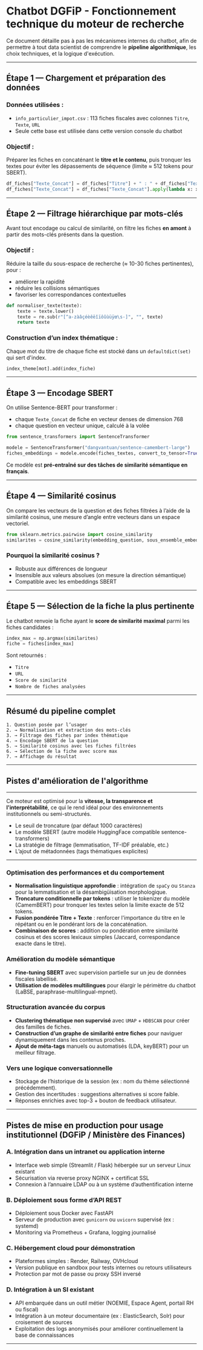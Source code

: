 # Chatbot DGFiP - Fonctionnement technique du moteur de recherche

Ce document détaille pas à pas les mécanismes internes du chatbot, afin de permettre à tout data scientist de comprendre le **pipeline algorithmique**, les choix techniques, et la logique d'exécution.

---

## Étape 1 — Chargement et préparation des données

### Données utilisées :
- `info_particulier_impot.csv` : 113 fiches fiscales avec colonnes `Titre`, `Texte`, `URL`
- Seule cette base est utilisée dans cette version console du chatbot

### Objectif :
Préparer les fiches en concaténant le **titre et le contenu**, puis tronquer les textes pour éviter les dépassements de séquence (limite ≈ 512 tokens pour SBERT).

```python
df_fiches["Texte_Concat"] = df_fiches["Titre"] + " : " + df_fiches["Texte"]
df_fiches["Texte_Concat"] = df_fiches["Texte_Concat"].apply(lambda x: x[:1000])
```

---

## Étape 2 — Filtrage hiérarchique par mots-clés

Avant tout encodage ou calcul de similarité, on filtre les fiches **en amont** à partir des mots-clés présents dans la question.

### Objectif :
Réduire la taille du sous-espace de recherche (≈ 10-30 fiches pertinentes), pour :
- améliorer la rapidité
- réduire les collisions sémantiques
- favoriser les correspondances contextuelles

```python
def normaliser_texte(texte):
    texte = texte.lower()
    texte = re.sub(r"[^a-zàâçéèêëîïôûùüÿœ\s-]", "", texte)
    return texte
```

### Construction d’un index thématique :
Chaque mot du titre de chaque fiche est stocké dans un `defaultdict(set)` qui sert d'index.

```python
index_theme[mot].add(index_fiche)
```

---

## Étape 3 — Encodage SBERT

On utilise Sentence-BERT pour transformer :
- chaque `Texte_Concat` de fiche en vecteur denses de dimension 768
- chaque question en vecteur unique, calculé à la volée

```python
from sentence_transformers import SentenceTransformer

modele = SentenceTransformer("dangvantuan/sentence-camembert-large")
fiches_embeddings = modele.encode(fiches_textes, convert_to_tensor=True).cpu().numpy()
```

Ce modèle est **pré-entraîné sur des tâches de similarité sémantique en français**.

---

## Étape 4 — Similarité cosinus

On compare les vecteurs de la question et des fiches filtrées à l’aide de la similarité cosinus, une mesure d’angle entre vecteurs dans un espace vectoriel.

```python
from sklearn.metrics.pairwise import cosine_similarity
similarites = cosine_similarity(embedding_question, sous_ensemble_embeddings).flatten()
```

### Pourquoi la similarité cosinus ?
- Robuste aux différences de longueur
- Insensible aux valeurs absolues (on mesure la direction sémantique)
- Compatible avec les embeddings SBERT

---

## Étape 5 — Sélection de la fiche la plus pertinente

Le chatbot renvoie la fiche ayant le **score de similarité maximal** parmi les fiches candidates :

```python
index_max = np.argmax(similarites)
fiche = fiches[index_max]
```

Sont retournés :
- `Titre`
- `URL`
- `Score de similarité`
- `Nombre de fiches analysées`

---

## Résumé du pipeline complet

```
1. Question posée par l’usager
2. → Normalisation et extraction des mots-clés
3. → Filtrage des fiches par index thématique
4. → Encodage SBERT de la question
5. → Similarité cosinus avec les fiches filtrées
6. → Sélection de la fiche avec score max
7. → Affichage du résultat
```

---

## Pistes d'amélioration de l'algorithme

---

Ce moteur est optimisé pour la **vitesse, la transparence et l'interprétabilité**, ce qui le rend idéal pour des environnements institutionnels ou semi-structurés.

- Le seuil de troncature (par défaut 1000 caractères)
- Le modèle SBERT (autre modèle HuggingFace compatible sentence-transformers)
- La stratégie de filtrage (lemmatisation, TF-IDF préalable, etc.)
- L’ajout de métadonnées (tags thématiques explicites)

---

### Optimisation des performances et du comportement
- **Normalisation linguistique approfondie** : intégration de `spaCy` ou `Stanza` pour la lemmatisation et la désambigüisation morphologique.
- **Troncature conditionnelle par tokens** : utiliser le tokenizer du modèle (CamemBERT) pour tronquer les textes selon la limite exacte de 512 tokens.
- **Fusion pondérée Titre + Texte** : renforcer l'importance du titre en le répétant ou en le pondérant lors de la concaténation.
- **Combinaison de scores** : addition ou pondération entre similarité cosinus et des scores lexicaux simples (Jaccard, correspondance exacte dans le titre).

### Amélioration du modèle sémantique
- **Fine-tuning SBERT** avec supervision partielle sur un jeu de données fiscales labellisé.
- **Utilisation de modèles multilingues** pour élargir le périmètre du chatbot (LaBSE, paraphrase-multilingual-mpnet).

### Structuration avancée du corpus
- **Clustering thématique non supervisé** avec `UMAP` + `HDBSCAN` pour créer des familles de fiches.
- **Construction d’un graphe de similarité entre fiches** pour naviguer dynamiquement dans les contenus proches.
- **Ajout de méta-tags** manuels ou automatisés (LDA, keyBERT) pour un meilleur filtrage.

### Vers une logique conversationnelle
- Stockage de l’historique de la session (ex : nom du thème sélectionné précédemment).
- Gestion des incertitudes : suggestions alternatives si score faible.
- Réponses enrichies avec top-3 + bouton de feedback utilisateur.

---

## Pistes de mise en production pour usage institutionnel (DGFiP / Ministère des Finances)

### A. Intégration dans un intranet ou application interne
- Interface web simple (Streamlit / Flask) hébergée sur un serveur Linux existant
- Sécurisation via reverse proxy NGINX + certificat SSL
- Connexion à l’annuaire LDAP ou à un système d’authentification interne

### B. Déploiement sous forme d’API REST
- Déploiement sous Docker avec FastAPI
- Serveur de production avec `gunicorn` ou `uvicorn` supervisé (ex : systemd)
- Monitoring via Prometheus + Grafana, logging journalisé

### C. Hébergement cloud pour démonstration
- Plateformes simples : Render, Railway, OVHcloud
- Version publique en sandbox pour tests internes ou retours utilisateurs
- Protection par mot de passe ou proxy SSH inversé

### D. Intégration à un SI existant
- API embarquée dans un outil métier (NOEMIE, Espace Agent, portail RH ou fiscal)
- Intégration à un moteur documentaire (ex : ElasticSearch, Solr) pour croisement de sources
- Exploitation des logs anonymisés pour améliorer continuellement la base de connaissances

---
